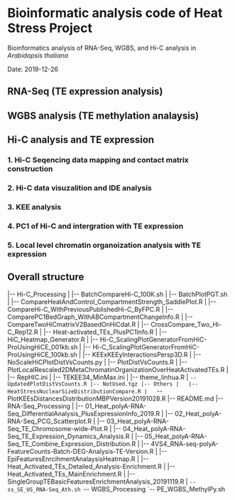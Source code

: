 # Bioinformatic analysis code of Heat Stress Project
Bioinformatics analysis of RNA-Seq, WGBS, and Hi-C analysis in *Arabidopsis thaliana*

Date: 2019-12-26

## RNA-Seq (TE expression analysis)

## WGBS analysis (TE methylation analaysis)

## Hi-C analysis and TE expression
### 1. Hi-C Seqencing data mapping and contact matrix construction
### 2. Hi-C data visuzalition and IDE analysis
### 3. KEE analysis
### 4. PC1 of Hi-C and intergration with TE expression
### 5. Local level chromatin organoization analysis with TE expression 

## Overall structure

|-- Hi-C_Processing
|   |-- BatchCompareHi-C_100K.sh
|   |-- BatchPlotPGT.sh
|   |-- CompareHeatAndControl_CompartmentStrength_SaddlePlot.R
|   |-- CompareHi-C_WithPreviousPublishedHi-C_ByFPC.R
|   |-- ComparePC1BedGraph_WithABCompartmentChangeInfo.R
|   |-- CompareTwoHiCmatrixV2BasedOnHiCdat.R
|   |-- CrossCompare_Two_Hi-C_Rep12.R
|   |-- Heat-activated_TEs_PlusPC1Info.R
|   |-- HiC_Heatmap_Generator.R
|   |-- Hi-C_ScalingPlotGeneratorFromHiC-ProUsingHiCE_001kb.sh
|   |-- Hi-C_ScalingPlotGeneratorFromHiC-ProUsingHiCE_100kb.sh
|   |-- KEExKEEyInteractionsPersp3D.R
|   |-- NoScaleHiCPlotDistVsCounts.py
|   |-- PlotDistVsCounts.R
|   |-- PlotLocalRescaled2DMetaChromatinOrganizationOverHeatActivatedTEs.R
|   |-- RepHIC.ini
|   |-- TEKEE34_MinMax.ini
|   |-- theme_linhua.R
|   `-- UpdatedPlotDistVsCounts.R
|-- NotUsed.tgz
|-- Others
|   |-- HeatStressNuclearSizeDistributionCompare.R
|   `-- PlotKEEsDistancesDistributionMBPVersion20191028.R
|-- README.md
|-- RNA-Seq_Processing
|   |-- 01_Heat_polyA-RNA-Seq_DifferentialAnalysis_PlusExpressionInfo_2019.R
|   |-- 02_Heat_polyA-RNA-Seq_PCG_Scatterplot.R
|   |-- 03_Heat_polyA-RNA-Seq_TE_Chromosome-wide-Plot.R
|   |-- 04_Heat_polyA-RNA-Seq_TE_Expression_Dynamics_Analysis.R
|   |-- 05_Heat_polyA-RNA-Seq_TE_Combine_Expression_Distribution.R
|   |-- 4VS4_RNA-seq-polyA-FeatureCounts-Batch-DEG-Analysis-TE-Version.R
|   |-- EpiFeaturesEnrcihmentAnalaysisHeatmap.R
|   |-- Heat_Activated_TEs_Detailed_Analysis-Enrichment.R
|   |-- Heat_Activated_TEs_MainEnrichment.R
|   |-- SingleGroupTEBasicFeaturesEnrichmentAnalysis_20191119.R
|   `-- ss_SE_US_RNA-Seq_Ath.sh
`-- WGBS_Processing
    `-- PE_WGBS_MethylPy.sh

